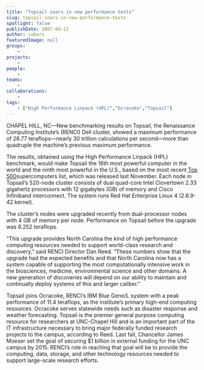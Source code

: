 ```yaml
---
title: "Topsail soars in new performance tests"
slug: topsail-soars-in-new-performance-tests
spotlight: false
publishDate: 2007-04-11
author: subers
featuredImage: null
groups:
    - 
projects:
    - 
people:
    - 
teams: 
    - 
collaborations:
    - 
tags:
    - ["High Performance Linpack (HPL)","Ocracoke","Topsail"]
---
```

CHAPEL HILL, NC—New benchmarking results on Topsail, the Renaissance Computing Institute’s (RENCI) Dell cluster, showed a maximum performance of 28.77 teraflops—nearly 30 trillion calculations per second—more than quadruple the machine’s previous maximum performance.

<!--more-->

The results, obtained using the High Performance Linpack (HPL) benchmark, would make Topsail the 16th most powerful computer in the world and the ninth most powerful in the U.S., based on the most recent <a href="http://www.top500.org/" target="_blank">Top 500</a>supercomputers list, which was released last November. Each node in Topsail’s 520-node cluster consists of dual quad-core Intel Clovertown 2.33 gigahertz processors with 12 gigabytes (GB) of memory and Cisco Infiniband interconnect. The system runs Red Hat Enterprise Linux 4 (2.6.9-42 kernel).

The cluster’s nodes were upgraded recently from dual-processor nodes with 4 GB of memory per node. Performance on Topsail before the upgrade was 6.252 teraflops.

“This upgrade provides North Carolina the kind of high performance computing resources needed to support world-class research and discovery,” said RENCI Director Dan Reed. “These numbers show that the upgrade had the expected benefits and that North Carolina now has a system capable of supporting the most computationally intensive work in the biosciences, medicine, environmental science and other domains. A new generation of discoveries will depend on our ability to maintain and continually deploy systems of this and larger caliber.”

Topsail joins Ocracoke, RENCI’s IBM Blue Gene/L system with a peak performance of 11.4 teraflops, as the institute’s primary high-end computing resources. Ocracoke serves statewide needs such as disaster response and weather forecasting. Topsail is the premier general purpose computing resource for researchers at UNC-Chapel Hill and is an important part of the IT infrastructure necessary to bring major federally funded research projects to the campus, according to Reed. Last fall, Chancellor James Moeser set the goal of securing $1 billion in external funding for the UNC campus by 2015. RENCI’s role in reaching that goal will be to provide the computing, data, storage, and other technology resources needed to support large-scale research efforts.
